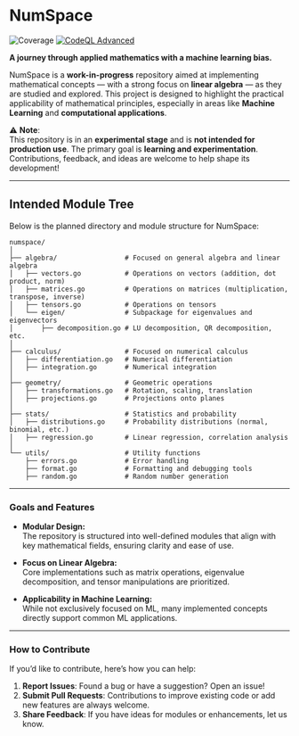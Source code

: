 # NumSpace
![Coverage](https://img.shields.io/badge/Coverage-94.4%25-brightgreen)
[![CodeQL Advanced](https://github.com/guilycst/numspace/actions/workflows/codeql.yml/badge.svg)](https://github.com/guilycst/numspace/actions/workflows/codeql.yml)

**A journey through applied mathematics with a machine learning bias.**

NumSpace is a **work-in-progress** repository aimed at implementing mathematical concepts — with a strong focus on **linear algebra** — as they are studied and explored. This project is designed to highlight the practical applicability of mathematical principles, especially in areas like **Machine Learning** and **computational applications**.

⚠️ **Note**:  
This repository is in an **experimental stage** and is **not intended for production use**. The primary goal is **learning and experimentation**. Contributions, feedback, and ideas are welcome to help shape its development!

---

## Intended Module Tree

Below is the planned directory and module structure for NumSpace:

```
numspace/
│
├── algebra/                 # Focused on general algebra and linear algebra
│   ├── vectors.go           # Operations on vectors (addition, dot product, norm)
│   ├── matrices.go          # Operations on matrices (multiplication, transpose, inverse)
│   ├── tensors.go           # Operations on tensors
│   └── eigen/               # Subpackage for eigenvalues and eigenvectors
│       ├── decomposition.go # LU decomposition, QR decomposition, etc.
│
├── calculus/                # Focused on numerical calculus
│   ├── differentiation.go   # Numerical differentiation
│   ├── integration.go       # Numerical integration
│
├── geometry/                # Geometric operations
│   ├── transformations.go   # Rotation, scaling, translation
│   ├── projections.go       # Projections onto planes
│
├── stats/                   # Statistics and probability
│   ├── distributions.go     # Probability distributions (normal, binomial, etc.)
│   ├── regression.go        # Linear regression, correlation analysis
│
└── utils/                   # Utility functions
    ├── errors.go            # Error handling
    ├── format.go            # Formatting and debugging tools
    ├── random.go            # Random number generation
```

---

### Goals and Features

- **Modular Design:**  
  The repository is structured into well-defined modules that align with key mathematical fields, ensuring clarity and ease of use.

- **Focus on Linear Algebra:**  
  Core implementations such as matrix operations, eigenvalue decomposition, and tensor manipulations are prioritized.

- **Applicability in Machine Learning:**  
  While not exclusively focused on ML, many implemented concepts directly support common ML applications.

---

### How to Contribute

If you’d like to contribute, here’s how you can help:
1. **Report Issues**: Found a bug or have a suggestion? Open an issue!
2. **Submit Pull Requests**: Contributions to improve existing code or add new features are always welcome.
3. **Share Feedback**: If you have ideas for modules or enhancements, let us know.

